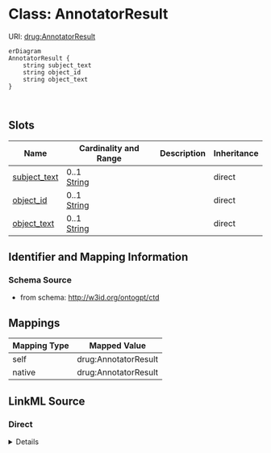 # Class: AnnotatorResult



URI: [drug:AnnotatorResult](http://w3id.org/ontogpt/drug/AnnotatorResult)


```mermaid
erDiagram
AnnotatorResult {
    string subject_text  
    string object_id  
    string object_text  
}



```



<!-- no inheritance hierarchy -->


## Slots

| Name | Cardinality and Range | Description | Inheritance |
| ---  | --- | --- | --- |
| [subject_text](subject_text.md) | 0..1 <br/> [String](String.md) |  | direct |
| [object_id](object_id.md) | 0..1 <br/> [String](String.md) |  | direct |
| [object_text](object_text.md) | 0..1 <br/> [String](String.md) |  | direct |









## Identifier and Mapping Information







### Schema Source


* from schema: http://w3id.org/ontogpt/ctd





## Mappings

| Mapping Type | Mapped Value |
| ---  | ---  |
| self | drug:AnnotatorResult |
| native | drug:AnnotatorResult |





## LinkML Source

<!-- TODO: investigate https://stackoverflow.com/questions/37606292/how-to-create-tabbed-code-blocks-in-mkdocs-or-sphinx -->

### Direct

<details>
```yaml
name: AnnotatorResult
from_schema: http://w3id.org/ontogpt/ctd
rank: 1000
attributes:
  subject_text:
    name: subject_text
    from_schema: http://w3id.org/ontogpt/ctd
    rank: 1000
  object_id:
    name: object_id
    from_schema: http://w3id.org/ontogpt/ctd
    rank: 1000
  object_text:
    name: object_text
    from_schema: http://w3id.org/ontogpt/ctd
    rank: 1000

```
</details>

### Induced

<details>
```yaml
name: AnnotatorResult
from_schema: http://w3id.org/ontogpt/ctd
rank: 1000
attributes:
  subject_text:
    name: subject_text
    from_schema: http://w3id.org/ontogpt/ctd
    rank: 1000
    alias: subject_text
    owner: AnnotatorResult
    domain_of:
    - AnnotatorResult
    range: string
  object_id:
    name: object_id
    from_schema: http://w3id.org/ontogpt/ctd
    rank: 1000
    alias: object_id
    owner: AnnotatorResult
    domain_of:
    - AnnotatorResult
    range: string
  object_text:
    name: object_text
    from_schema: http://w3id.org/ontogpt/ctd
    rank: 1000
    alias: object_text
    owner: AnnotatorResult
    domain_of:
    - AnnotatorResult
    range: string

```
</details>